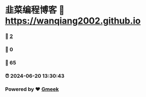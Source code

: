 # 韭菜编程博客 :link: https://wanqiang2002.github.io 
### :page_facing_up: [2](https://wanqiang2002.github.io/tag.html) 
### :speech_balloon: 0 
### :hibiscus: 65 
### :alarm_clock: 2024-06-20 13:30:43 
### Powered by :heart: [Gmeek](https://github.com/Meekdai/Gmeek)
